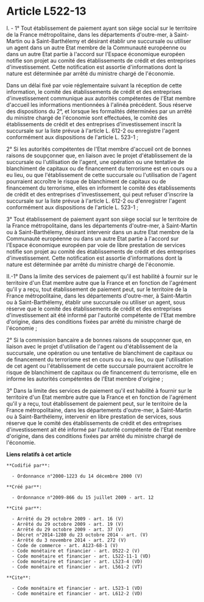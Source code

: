 # Article L522-13

I. - 1° Tout établissement de paiement ayant son siège social sur le territoire de la France métropolitaine, dans les
départements d'outre-mer, à Saint-Martin ou à Saint-Barthélemy et désirant établir une succursale ou utiliser un agent dans
un autre Etat membre de la Communauté européenne ou dans un autre Etat partie à l'accord sur l'Espace économique européen
notifie son projet au comité des établissements de crédit et des entreprises d'investissement. Cette notification est
assortie d'informations dont la nature est déterminée par arrêté du ministre chargé de l'économie. 

Dans un délai fixé par voie réglementaire suivant la réception de cette information, le comité des établissements de crédit
et des entreprises d'investissement communique aux autorités compétentes de l'Etat membre d'accueil les informations
mentionnées à l'alinéa précédent. Sous réserve des dispositions du 2°, et lorsque les formalités déterminées par un arrêté du
ministre chargé de l'économie sont effectuées, le comité des établissements de crédit et des entreprises d'investissement
inscrit la succursale sur la liste prévue à l'article L. 612-2 ou enregistre l'agent conformément aux dispositions de
l'article L. 523-1 ; 

2° Si les autorités compétentes de l'Etat membre d'accueil ont de bonnes raisons de soupçonner que, en liaison avec le projet
d'établissement de la succursale ou l'utilisation de l'agent, une opération ou une tentative de blanchiment de capitaux ou de
financement du terrorisme est en cours ou a eu lieu, ou que l'établissement de cette succursale ou l'utilisation de l'agent
pourraient accroître le risque de blanchiment de capitaux ou de financement du terrorisme, elles en informent le comité des
établissements de crédit et des entreprises d'investissement, qui peut refuser d'inscrire la succursale sur la liste prévue à
l'article L. 612-2 ou d'enregistrer l'agent conformément aux dispositions de l'article L. 523-1 ; 

3° Tout établissement de paiement ayant son siège social sur le territoire de la France métropolitaine, dans les départements
d'outre-mer, à Saint-Martin ou à Saint-Barthélemy, désirant intervenir dans un autre Etat membre de la Communauté européenne
ou dans un autre Etat partie à l'accord sur l'Espace économique européen par voie de libre prestation de services notifie son
projet au comité des établissements de crédit et des entreprises d'investissement. Cette notification est assortie
d'informations dont la nature est déterminée par arrêté du ministre chargé de l'économie. 

II.-1° Dans la limite des services de paiement qu'il est habilité à fournir sur le territoire d'un Etat membre autre que la
France et en fonction de l'agrément qu'il y a reçu, tout établissement de paiement peut, sur le territoire de la France
métropolitaine, dans les départements d'outre-mer, à Saint-Martin ou à Saint-Barthélemy, établir une succursale ou utiliser
un agent, sous réserve que le comité des établissements de crédit et des entreprises d'investissement ait été informé par
l'autorité compétente de l'Etat membre d'origine, dans des conditions fixées par arrêté du ministre chargé de l'économie ; 

2° Si la commission bancaire a de bonnes raisons de soupçonner que, en liaison avec le projet d'utilisation de l'agent ou
d'établissement de la succursale, une opération ou une tentative de blanchiment de capitaux ou de financement du terrorisme
est en cours ou a eu lieu, ou que l'utilisation de cet agent ou l'établissement de cette succursale pourraient accroître le
risque de blanchiment de capitaux ou de financement du terrorisme, elle en informe les autorités compétentes de l'Etat membre
d'origine ; 

3° Dans la limite des services de paiement qu'il est habilité à fournir sur le territoire d'un Etat membre autre que la
France et en fonction de l'agrément qu'il y a reçu, tout établissement de paiement peut, sur le territoire de la France
métropolitaine, dans les départements d'outre-mer, à Saint-Martin ou à Saint-Barthélemy, intervenir en libre prestation de
services, sous réserve que le comité des établissements de crédit et des entreprises d'investissement ait été informé par
l'autorité compétente de l'Etat membre d'origine, dans des conditions fixées par arrêté du ministre chargé de l'économie.

**Liens relatifs à cet article**

	**Codifié par**:

	  - Ordonnance n°2000-1223 du 14 décembre 2000 (V)

	**Créé par**:

	  - Ordonnance n°2009-866 du 15 juillet 2009 - art. 12

	**Cité par**:

	  - Arrêté du 29 octobre 2009 - art. 16 (V)
	  - Arrêté du 29 octobre 2009 - art. 19 (V)
	  - Arrêté du 29 octobre 2009 - art. 37 (V)
	  - Décret n°2014-1280 du 23 octobre 2014 - art. (V)
	  - Arrêté du 3 novembre 2014 - art. 272 (V)
	  - Code de commerce - art. A123-68-1 (V)
	  - Code monétaire et financier - art. D522-2 (V)
	  - Code monétaire et financier - art. L522-11-1 (VD)
	  - Code monétaire et financier - art. L523-4 (VD)
	  - Code monétaire et financier - art. L561-2 (VT)

	**Cite**:

	  - Code monétaire et financier - art. L523-1 (VD)
	  - Code monétaire et financier - art. L612-2 (VD)
